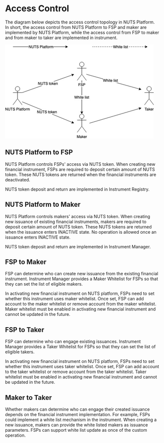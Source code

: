 # Access Control

The diagram below depicts the access control topology in NUTS Platform. In short, the access control from NUTS Platform to FSP and maker are implemented by NUTS Platform, while the access control from FSP to maker and from maker to taker are implemented in instrument.

![](../.gitbook/assets/access-control-3.jpg)

## NUTS Platform to FSP

NUTS Platform controls FSPs' access via NUTS token. When creating new financial instrument, FSPs are required to deposit certain amount of NUTS token. These NUTS tokens are returned when the financial instruments are deactivated.

NUTS token deposit and return are implemented in Instrument Registry.

## NUTS Platform to Maker

NUTS Platform controls makers' access via NUTS token. When creating new issuance of existing financial instruments, makers are required to deposit certain amount of NUTS token. These NUTS tokens are returned when the issuance enters INACTIVE state. No operation is allowed once an issuance enters INACTIVE state.

NUTS token deposit and return are implemented in Instrument Manager.

## FSP to Maker

FSP can determine who can create new issuance from the existing financial instrument. Instrument Manager provides a Maker Whitelist for FSPs so that they can set the list of eligible makers.

In activating new financial instrument on NUTS platform, FSPs need to set whether this instrument uses maker whitelist. Once set, FSP can add account to the maker whitelist or remove account from the maker whitelist. Maker whitelist must be enabled in activating new financial instrument and cannot be updated in the future.

## FSP to Taker

FSP can determine who can engage existing issuances. Instrument Manager provides a Taker Whitelist for FSPs so that they can set the list of eligible takers.

In activating new financial instrument on NUTS platform, FSPs need to set whether this instrument uses taker whitelist. Once set, FSP can add account to the taker whitelist or remove account from the taker whitelist. Taker whitelist must be enabled in activating new financial instrument and cannot be updated in the future.

## Maker to Taker

Whether makers can determine who can engage their created issuance depends on the financial instrument implementation. For example, FSPs could implement a white list mechanism in the instrument. When creating a new issuance, makers can provide the white listed makers as issuance parameters. FSPs can support white list update as once of the custom operation.

